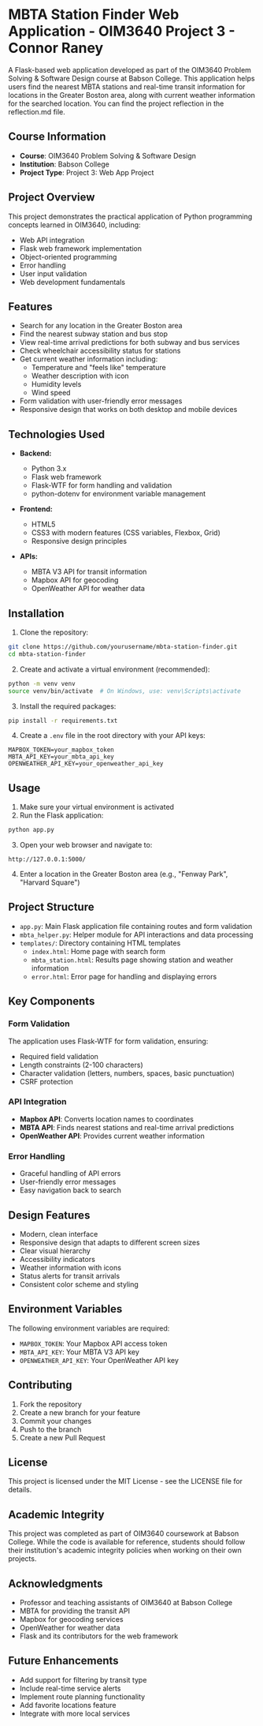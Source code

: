 # MBTA Station Finder Web Application - OIM3640 Project 3 - Connor Raney

A Flask-based web application developed as part of the OIM3640 Problem Solving & Software Design course at Babson College. This application helps users find the nearest MBTA stations and real-time transit information for locations in the Greater Boston area, along with current weather information for the searched location. You can find the project reflection in the reflection.md file.

## Course Information
- **Course**: OIM3640 Problem Solving & Software Design
- **Institution**: Babson College
- **Project Type**: Project 3: Web App Project

## Project Overview
This project demonstrates the practical application of Python programming concepts learned in OIM3640, including:
- Web API integration
- Flask web framework implementation
- Object-oriented programming
- Error handling
- User input validation
- Web development fundamentals

## Features

- Search for any location in the Greater Boston area
- Find the nearest subway station and bus stop
- View real-time arrival predictions for both subway and bus services
- Check wheelchair accessibility status for stations
- Get current weather information including:
  - Temperature and "feels like" temperature
  - Weather description with icon
  - Humidity levels
  - Wind speed
- Form validation with user-friendly error messages
- Responsive design that works on both desktop and mobile devices

## Technologies Used

- **Backend:**
  - Python 3.x
  - Flask web framework
  - Flask-WTF for form handling and validation
  - python-dotenv for environment variable management

- **Frontend:**
  - HTML5
  - CSS3 with modern features (CSS variables, Flexbox, Grid)
  - Responsive design principles

- **APIs:**
  - MBTA V3 API for transit information
  - Mapbox API for geocoding
  - OpenWeather API for weather data

## Installation

1. Clone the repository:
```bash
git clone https://github.com/yourusername/mbta-station-finder.git
cd mbta-station-finder
```

2. Create and activate a virtual environment (recommended):
```bash
python -m venv venv
source venv/bin/activate  # On Windows, use: venv\Scripts\activate
```

3. Install the required packages:
```bash
pip install -r requirements.txt
```

4. Create a `.env` file in the root directory with your API keys:
```
MAPBOX_TOKEN=your_mapbox_token
MBTA_API_KEY=your_mbta_api_key
OPENWEATHER_API_KEY=your_openweather_api_key
```

## Usage

1. Make sure your virtual environment is activated
2. Run the Flask application:
```bash
python app.py
```

3. Open your web browser and navigate to:
```
http://127.0.0.1:5000/
```

4. Enter a location in the Greater Boston area (e.g., "Fenway Park", "Harvard Square")

## Project Structure

- `app.py`: Main Flask application file containing routes and form validation
- `mbta_helper.py`: Helper module for API interactions and data processing
- `templates/`: Directory containing HTML templates
  - `index.html`: Home page with search form
  - `mbta_station.html`: Results page showing station and weather information
  - `error.html`: Error page for handling and displaying errors

## Key Components

### Form Validation
The application uses Flask-WTF for form validation, ensuring:
- Required field validation
- Length constraints (2-100 characters)
- Character validation (letters, numbers, spaces, basic punctuation)
- CSRF protection

### API Integration
- **Mapbox API**: Converts location names to coordinates
- **MBTA API**: Finds nearest stations and real-time arrival predictions
- **OpenWeather API**: Provides current weather information

### Error Handling
- Graceful handling of API errors
- User-friendly error messages
- Easy navigation back to search

## Design Features

- Modern, clean interface
- Responsive design that adapts to different screen sizes
- Clear visual hierarchy
- Accessibility indicators
- Weather information with icons
- Status alerts for transit arrivals
- Consistent color scheme and styling

## Environment Variables

The following environment variables are required:
- `MAPBOX_TOKEN`: Your Mapbox API access token
- `MBTA_API_KEY`: Your MBTA V3 API key
- `OPENWEATHER_API_KEY`: Your OpenWeather API key

## Contributing

1. Fork the repository
2. Create a new branch for your feature
3. Commit your changes
4. Push to the branch
5. Create a new Pull Request

## License

This project is licensed under the MIT License - see the LICENSE file for details.

## Academic Integrity
This project was completed as part of OIM3640 coursework at Babson College. While the code is available for reference, students should follow their institution's academic integrity policies when working on their own projects.

## Acknowledgments

- Professor and teaching assistants of OIM3640 at Babson College
- MBTA for providing the transit API
- Mapbox for geocoding services
- OpenWeather for weather data
- Flask and its contributors for the web framework

## Future Enhancements

- Add support for filtering by transit type
- Include real-time service alerts
- Implement route planning functionality
- Add favorite locations feature
- Integrate with more local services
